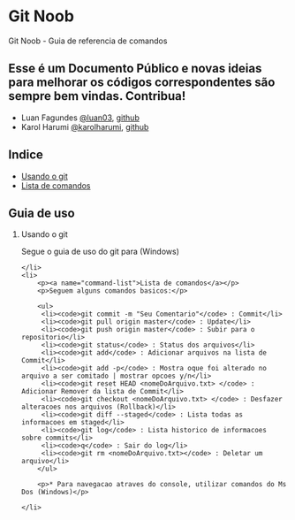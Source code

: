 <h1>Git Noob</h1>

<p>Git Noob - Guia de referencia de comandos</p>

<h2>Esse é um Documento Público e novas ideias para melhorar os códigos correspondentes são sempre bem vindas. Contribua!</h2>

<ul>
	<li>Luan Fagundes <a href="http://twitter.com/luan03">@luan03</a>, <a href="https://github.com/luan03">github</a></li>
	<li>Karol Harumi <a href="http://twitter.com/karolharumi">@karolharumi</a>, <a href="https://github.com/karolharumi">github</a></li>
</ul>

<h2>Indice</h2>

<ul>
	<li><a href="#usage">Usando o git</a></li>
	<li><a href="#command-list">Lista de comandos</a></li>
</ul>

<h2>Guia de uso</h2>

<ol>
	<li>
		<p><a name="usage">Usando o git</a></p>
		<p>Segue o guia de uso do git para (Windows)</p>

	</li>
	<li>
		<p><a name="command-list">Lista de comandos</a></p>
		<p>Seguem alguns comandos basicos:</p>

		<ul>
		 <li><code>git commit -m "Seu Comentario"</code> : Commit</li>
		 <li><code>git pull origin master</code> : Update</li>
		 <li><code>git push origin master</code> : Subir para o repositorio</li>
		 <li><code>git status</code> : Status dos arquivos</li>
		 <li><code>git add</code> : Adicionar arquivos na lista de Commit</li>
		 <li><code>git add -p</code> : Mostra oque foi alterado no arquivo a ser comitado | mostrar opcoes y/n</li>
		 <li><code>git reset HEAD <nomeDoArquivo.txt> </code> : Adicionar Remover da lista de Commit</li>
		 <li><code>git checkout <nomeDoArquivo.txt> </code> : Desfazer alteracoes nos arquivos (Rollback)</li>
		 <li><code>git diff --staged</code> : Lista todas as informacoes em staged</li>
		 <li><code>git log</code> : Lista historico de informacoes sobre commits</li>
		 <li><code>q</code> : Sair do log</li>
		 <li><code>git rm <nomeDoArquivo.txt></code> : Deletar um arquivo</li>
		</ul>

		<p>* Para navegacao atraves do console, utilizar comandos do Ms Dos (Windows)</p>

	</li>
</ol>

